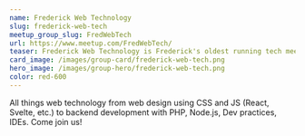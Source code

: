 ```yaml
---
name: Frederick Web Technology
slug: frederick-web-tech
meetup_group_slug: FredWebTech
url: https://www.meetup.com/FredWebTech/
teaser: Frederick Web Technology is Frederick's oldest running tech meetup group. This group digs into the tech and programming languages that make the web work from frontend to backend.
card_image: /images/group-card/frederick-web-tech.png
hero_image: /images/group-hero/frederick-web-tech.png
color: red-600
---
```

All things web technology from web design using CSS and JS (React, Svelte, etc.) to backend development with PHP, Node.js, Dev practices, IDEs. Come join us!

